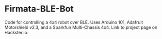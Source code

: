 # Firmata-BLE-Bot

Code for controlling a 4x4 robot over BLE. Uses Arduino 101, Adafruit Motorshield v2.3, and a Sparkfun Multi-Chassis 4x4. Link to project page on Hackster.io: 
